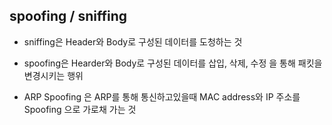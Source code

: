 ## spoofing / sniffing

* sniffing은 Header와 Body로 구성된 데이터를 도청하는 것

* spoofing은 Hearder와 Body로 구성된 데이터를 삽입, 삭제, 수정 을 통해 패킷을 변경시키는 행위

* ARP Spoofing 은 ARP를 통해 통신하고있을때 MAC address와 IP 주소를 Spoofing 으로 가로채 가는 것